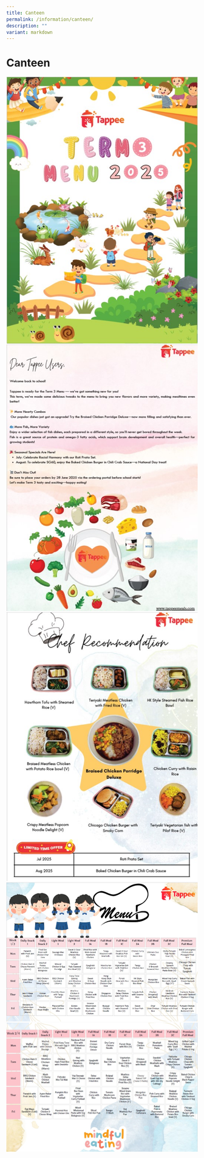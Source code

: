 ```yaml
---
title: Canteen
permalink: /information/canteen/
description: ""
variant: markdown
---
```

<h1><strong>Canteen</strong></h1>

![](/images/T3_Tappee_1.jpg)  
![](/images/T3_Tappee_2.jpg)  
![](/images/T3_Tappee_3.jpg)  
![](/images/T3_Tappee_4.jpg)  
![](/images/T3_Tappee_5.jpg)